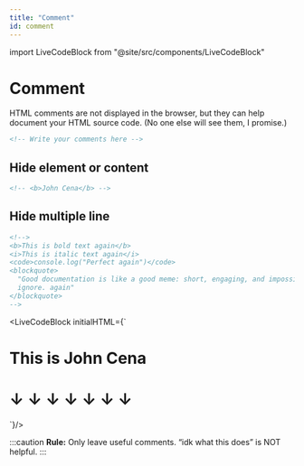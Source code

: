 ```yaml
---
title: "Comment"
id: comment
---
```


import LiveCodeBlock from "@site/src/components/LiveCodeBlock"

# Comment

HTML comments are not displayed in the browser, but they can help document your HTML source code. (No one else will see them, I promise.)

```html
<!-- Write your comments here -->
```

## Hide element or content

```html
<!-- <b>John Cena</b> -->
```

## Hide multiple line

```html
<!-->
<b>This is bold text again</b>
<i>This is italic text again</i>
<code>console.log("Perfect again")</code>
<blockquote>
  "Good documentation is like a good meme: short, engaging, and impossible to
  ignore. again"
</blockquote>
-->
```

<LiveCodeBlock initialHTML={`

<html>
    <h1>This is John Cena</h1>
    <h1>↓  ↓  ↓  ↓  ↓  ↓  ↓</h1>
    <!--<h1>JOHN CENA</h1>-->
</html>
`}/>

:::caution
**Rule:** Only leave useful comments. “idk what this does” is NOT helpful.
:::
